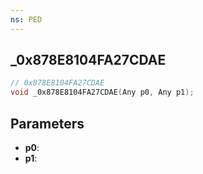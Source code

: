 ```yaml
---
ns: PED
---
```

## _0x878E8104FA27CDAE

```c
// 0x878E8104FA27CDAE
void _0x878E8104FA27CDAE(Any p0, Any p1);
```

## Parameters
* **p0**:
* **p1**:
